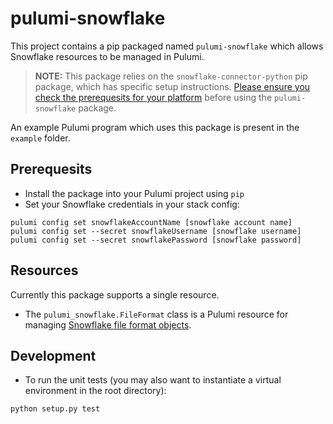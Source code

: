 # pulumi-snowflake

This project contains a pip packaged named `pulumi-snowflake` which allows Snowflake resources to be managed in Pulumi.

> **NOTE:** This package relies on the `snowflake-connector-python` pip package, which has specific setup instructions.  [Please ensure you check the prerequesits for your platform](https://docs.snowflake.net/manuals/user-guide/python-connector-install.html) before using the `pulumi-snowflake` package.

An example Pulumi program which uses this package is present in the `example` folder.

## Prerequesits

* Install the package into your Pulumi project using `pip`
* Set your Snowflake credentials in your stack config:

```
pulumi config set snowflakeAccountName [snowflake account name]
pulumi config set --secret snowflakeUsername [snowflake username]
pulumi config set --secret snowflakePassword [snowflake password]
```

## Resources

Currently this package supports a single resource.

* The `pulumi_snowflake.FileFormat` class is a Pulumi resource for managing [Snowflake file format objects](https://docs.snowflake.net/manuals/sql-reference/sql/create-file-format.html).


## Development

* To run the unit tests (you may also want to instantiate a virtual environment in the root directory):

```
python setup.py test
```

